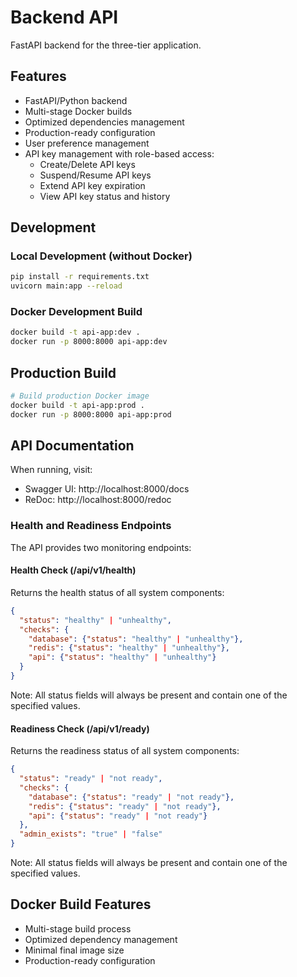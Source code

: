 # Backend API

FastAPI backend for the three-tier application.

## Features

- FastAPI/Python backend
- Multi-stage Docker builds
- Optimized dependencies management
- Production-ready configuration
- User preference management
- API key management with role-based access:
  - Create/Delete API keys
  - Suspend/Resume API keys
  - Extend API key expiration
  - View API key status and history

## Development

### Local Development (without Docker)
```bash
pip install -r requirements.txt
uvicorn main:app --reload
```

### Docker Development Build
```bash
docker build -t api-app:dev .
docker run -p 8000:8000 api-app:dev
```

## Production Build

```bash
# Build production Docker image
docker build -t api-app:prod .
docker run -p 8000:8000 api-app:prod
```

## API Documentation

When running, visit:
- Swagger UI: http://localhost:8000/docs
- ReDoc: http://localhost:8000/redoc

### Health and Readiness Endpoints

The API provides two monitoring endpoints:

#### Health Check (/api/v1/health)
Returns the health status of all system components:
```json
{
  "status": "healthy" | "unhealthy",
  "checks": {
    "database": {"status": "healthy" | "unhealthy"},
    "redis": {"status": "healthy" | "unhealthy"},
    "api": {"status": "healthy" | "unhealthy"}
  }
}
```

Note: All status fields will always be present and contain one of the specified values.

#### Readiness Check (/api/v1/ready)
Returns the readiness status of all system components:
```json
{
  "status": "ready" | "not ready",
  "checks": {
    "database": {"status": "ready" | "not ready"},
    "redis": {"status": "ready" | "not ready"},
    "api": {"status": "ready" | "not ready"}
  },
  "admin_exists": "true" | "false"
}
```

Note: All status fields will always be present and contain one of the specified values.

## Docker Build Features

- Multi-stage build process
- Optimized dependency management
- Minimal final image size
- Production-ready configuration
